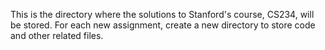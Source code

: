 This is the directory where the solutions to Stanford's course, CS234, will be stored. For each new assignment, create a new directory to store code and other related files.
